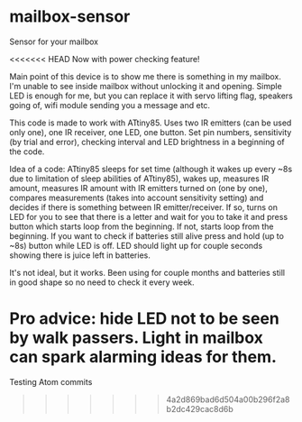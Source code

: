 # mailbox-sensor
Sensor for your mailbox

<<<<<<< HEAD
Now with power checking feature!

Main point of this device is to show me there is something in my mailbox. I'm unable to see inside mailbox without unlocking it and opening. Simple LED is enough for me, but you can replace it with servo lifting flag, speakers going of, wifi module sending you a message and etc. 

This code is made to work with ATtiny85. Uses two IR emitters (can be used only one), one IR receiver, one LED, one button.
Set pin numbers, sensitivity (by trial and error), checking interval and LED brightness in a beginning of the code.

Idea of a code:
ATtiny85 sleeps for set time (although it wakes up every ~8s due to limitation of sleep abilities of ATtiny85), wakes up, measures IR amount, measures IR amount with IR emitters turned on (one by one), compares measurements (takes into account sensitivity setting) and decides if there is something between IR emitter/receiver. If so, turns on LED for you to see that there is a letter and wait for you to take it and press button which starts loop from the beginning. If not, starts loop from the beginning.
If you want to check if batteries still alive press and hold (up to ~8s) button while LED is off. LED should light up for couple seconds showing there is juice left in batteries.

It's not ideal, but it works. Been using for couple months and batteries still in good shape so no need to check it every week.

Pro advice: hide LED not to be seen by walk passers. Light in mailbox can spark alarming ideas for them.
=======
Testing Atom commits
>>>>>>> 4a2d869bad6d504a00b296f2a8b2dc429cac8d6b
